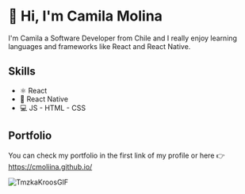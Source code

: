 # :wave: Hi, I'm Camila Molina
I'm Camila a Software Developer from Chile and I really enjoy learning languages and frameworks like React and React Native.

## Skills
- ⚛️ React
- 📱 React Native
- 💻 JS - HTML - CSS

## Portfolio
You can check my portfolio in the first link of my profile or here 👉 https://cmoliina.github.io/


![TmzkaKroosGIF](https://user-images.githubusercontent.com/82980992/223612045-f9848b30-1d92-4507-bbde-24f94c8d3cf0.gif)

<!---
CamiiMolina/CamiiMolina is a ✨ special ✨ repository because its `README.md` (this file) appears on your GitHub profile.
You can click the Preview link to take a look at your changes.
--->
